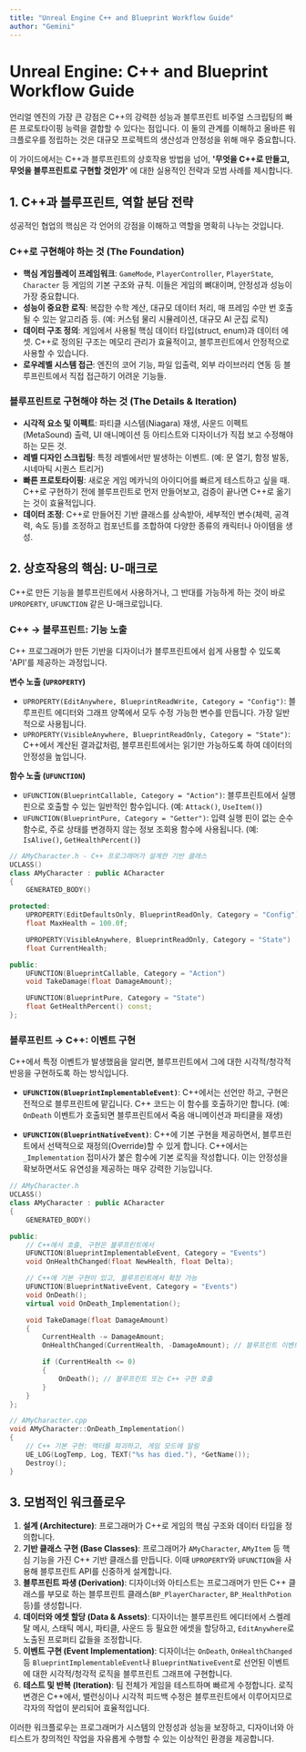 ```yaml
---
title: "Unreal Engine C++ and Blueprint Workflow Guide"
author: "Gemini"
---
```


# Unreal Engine: C++ and Blueprint Workflow Guide

언리얼 엔진의 가장 큰 강점은 C++의 강력한 성능과 블루프린트 비주얼 스크립팅의 빠른 프로토타이핑 능력을 결합할 수 있다는 점입니다. 이 둘의 관계를 이해하고 올바른 워크플로우를 정립하는 것은 대규모 프로젝트의 생산성과 안정성을 위해 매우 중요합니다.

이 가이드에서는 C++과 블루프린트의 상호작용 방법을 넘어, **'무엇을 C++로 만들고, 무엇을 블루프린트로 구현할 것인가'** 에 대한 실용적인 전략과 모범 사례를 제시합니다.

## 1. C++과 블루프린트, 역할 분담 전략

성공적인 협업의 핵심은 각 언어의 강점을 이해하고 역할을 명확히 나누는 것입니다.

### C++로 구현해야 하는 것 (The Foundation)

- **핵심 게임플레이 프레임워크**: `GameMode`, `PlayerController`, `PlayerState`, `Character` 등 게임의 기본 구조와 규칙. 이들은 게임의 뼈대이며, 안정성과 성능이 가장 중요합니다.
- **성능이 중요한 로직**: 복잡한 수학 계산, 대규모 데이터 처리, 매 프레임 수만 번 호출될 수 있는 알고리즘 등. (예: 커스텀 물리 시뮬레이션, 대규모 AI 군집 로직)
- **데이터 구조 정의**: 게임에서 사용될 핵심 데이터 타입(struct, enum)과 데이터 에셋. C++로 정의된 구조는 메모리 관리가 효율적이고, 블루프린트에서 안정적으로 사용할 수 있습니다.
- **로우레벨 시스템 접근**: 엔진의 코어 기능, 파일 입출력, 외부 라이브러리 연동 등 블루프린트에서 직접 접근하기 어려운 기능들.

### 블루프린트로 구현해야 하는 것 (The Details & Iteration)

- **시각적 요소 및 이펙트**: 파티클 시스템(Niagara) 재생, 사운드 이펙트(MetaSound) 출력, UI 애니메이션 등 아티스트와 디자이너가 직접 보고 수정해야 하는 모든 것.
- **레벨 디자인 스크립팅**: 특정 레벨에서만 발생하는 이벤트. (예: 문 열기, 함정 발동, 시네마틱 시퀀스 트리거)
- **빠른 프로토타이핑**: 새로운 게임 메카닉의 아이디어를 빠르게 테스트하고 싶을 때. C++로 구현하기 전에 블루프린트로 먼저 만들어보고, 검증이 끝나면 C++로 옮기는 것이 효율적입니다.
- **데이터 조정**: C++로 만들어진 기반 클래스를 상속받아, 세부적인 변수(체력, 공격력, 속도 등)를 조정하고 컴포넌트를 조합하여 다양한 종류의 캐릭터나 아이템을 생성.

## 2. 상호작용의 핵심: U-매크로

C++로 만든 기능을 블루프린트에서 사용하거나, 그 반대를 가능하게 하는 것이 바로 `UPROPERTY`, `UFUNCTION` 같은 U-매크로입니다.

### C++ → 블루프린트: 기능 노출

C++ 프로그래머가 만든 기반을 디자이너가 블루프린트에서 쉽게 사용할 수 있도록 'API'를 제공하는 과정입니다.

**변수 노출 (`UPROPERTY`)**

- `UPROPERTY(EditAnywhere, BlueprintReadWrite, Category = "Config")`: 블루프린트 에디터와 그래프 양쪽에서 모두 수정 가능한 변수를 만듭니다. 가장 일반적으로 사용됩니다.
- `UPROPERTY(VisibleAnywhere, BlueprintReadOnly, Category = "State")`: C++에서 계산된 결과값처럼, 블루프린트에서는 읽기만 가능하도록 하여 데이터의 안정성을 높입니다.

**함수 노출 (`UFUNCTION`)**

- `UFUNCTION(BlueprintCallable, Category = "Action")`: 블루프린트에서 실행 핀으로 호출할 수 있는 일반적인 함수입니다. (예: `Attack()`, `UseItem()`)
- `UFUNCTION(BlueprintPure, Category = "Getter")`: 입력 실행 핀이 없는 순수 함수로, 주로 상태를 변경하지 않는 정보 조회용 함수에 사용됩니다. (예: `IsAlive()`, `GetHealthPercent()`)

```cpp
// AMyCharacter.h - C++ 프로그래머가 설계한 기반 클래스
UCLASS()
class AMyCharacter : public ACharacter
{
    GENERATED_BODY()

protected:
    UPROPERTY(EditDefaultsOnly, BlueprintReadOnly, Category = "Config")
    float MaxHealth = 100.0f;

    UPROPERTY(VisibleAnywhere, BlueprintReadOnly, Category = "State")
    float CurrentHealth;

public:
    UFUNCTION(BlueprintCallable, Category = "Action")
    void TakeDamage(float DamageAmount);

    UFUNCTION(BlueprintPure, Category = "State")
    float GetHealthPercent() const;
};
```

### 블루프린트 → C++: 이벤트 구현

C++에서 특정 이벤트가 발생했음을 알리면, 블루프린트에서 그에 대한 시각적/청각적 반응을 구현하도록 하는 방식입니다.

- **`UFUNCTION(BlueprintImplementableEvent)`**: C++에서는 선언만 하고, 구현은 전적으로 블루프린트에 맡깁니다. C++ 코드는 이 함수를 호출하기만 합니다. (예: `OnDeath` 이벤트가 호출되면 블루프린트에서 죽음 애니메이션과 파티클을 재생)

- **`UFUNCTION(BlueprintNativeEvent)`**: C++에 기본 구현을 제공하면서, 블루프린트에서 선택적으로 재정의(Override)할 수 있게 합니다. C++에서는 `_Implementation` 접미사가 붙은 함수에 기본 로직을 작성합니다. 이는 안정성을 확보하면서도 유연성을 제공하는 매우 강력한 기능입니다.

```cpp
// AMyCharacter.h
UCLASS()
class AMyCharacter : public ACharacter
{
    GENERATED_BODY()

public:
    // C++에서 호출, 구현은 블루프린트에서
    UFUNCTION(BlueprintImplementableEvent, Category = "Events")
    void OnHealthChanged(float NewHealth, float Delta);

    // C++에 기본 구현이 있고, 블루프린트에서 확장 가능
    UFUNCTION(BlueprintNativeEvent, Category = "Events")
    void OnDeath();
    virtual void OnDeath_Implementation();

    void TakeDamage(float DamageAmount)
    {
        CurrentHealth -= DamageAmount;
        OnHealthChanged(CurrentHealth, -DamageAmount); // 블루프린트 이벤트 호출

        if (CurrentHealth <= 0)
        {
            OnDeath(); // 블루프린트 또는 C++ 구현 호출
        }
    }
};

// AMyCharacter.cpp
void AMyCharacter::OnDeath_Implementation()
{
    // C++ 기본 구현: 액터를 파괴하고, 게임 모드에 알림
    UE_LOG(LogTemp, Log, TEXT("%s has died."), *GetName());
    Destroy();
}
```

## 3. 모범적인 워크플로우

1.  **설계 (Architecture)**: 프로그래머가 C++로 게임의 핵심 구조와 데이터 타입을 정의합니다.
2.  **기반 클래스 구현 (Base Classes)**: 프로그래머가 `AMyCharacter`, `AMyItem` 등 핵심 기능을 가진 C++ 기반 클래스를 만듭니다. 이때 `UPROPERTY`와 `UFUNCTION`을 사용해 블루프린트 API를 신중하게 설계합니다.
3.  **블루프린트 파생 (Derivation)**: 디자이너와 아티스트는 프로그래머가 만든 C++ 클래스를 부모로 하는 블루프린트 클래스(`BP_PlayerCharacter`, `BP_HealthPotion` 등)를 생성합니다.
4.  **데이터와 에셋 할당 (Data & Assets)**: 디자이너는 블루프린트 에디터에서 스켈레탈 메시, 스태틱 메시, 파티클, 사운드 등 필요한 에셋을 할당하고, `EditAnywhere`로 노출된 프로퍼티 값들을 조정합니다.
5.  **이벤트 구현 (Event Implementation)**: 디자이너는 `OnDeath`, `OnHealthChanged` 등 `BlueprintImplementableEvent`나 `BlueprintNativeEvent`로 선언된 이벤트에 대한 시각적/청각적 로직을 블루프린트 그래프에 구현합니다.
6.  **테스트 및 반복 (Iteration)**: 팀 전체가 게임을 테스트하며 빠르게 수정합니다. 로직 변경은 C++에서, 밸런싱이나 시각적 피드백 수정은 블루프린트에서 이루어지므로 각자의 작업이 분리되어 효율적입니다.

이러한 워크플로우는 프로그래머가 시스템의 안정성과 성능을 보장하고, 디자이너와 아티스트가 창의적인 작업을 자유롭게 수행할 수 있는 이상적인 환경을 제공합니다.